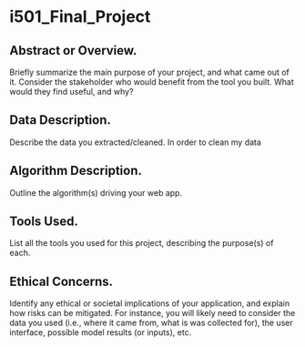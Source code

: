 # i501_Final_Project
## Abstract or Overview. 
Briefly summarize the main purpose of your project, and what came out of it.
Consider the stakeholder who would benefit from the tool you built. What would they find useful, and why?
## Data Description. 
Describe the data you extracted/cleaned. 
In order to clean my data 
## Algorithm Description. 
Outline the algorithm(s) driving your web app.
## Tools Used. 
List all the tools you used for this project, describing the purpose(s) of each.
## Ethical Concerns. 
Identify any ethical or societal implications of your application, and explain how risks can be mitigated.
For instance, you will likely need to consider the data you used (i.e., where it came from, what is was collected for), the user interface, possible model results (or inputs), etc.